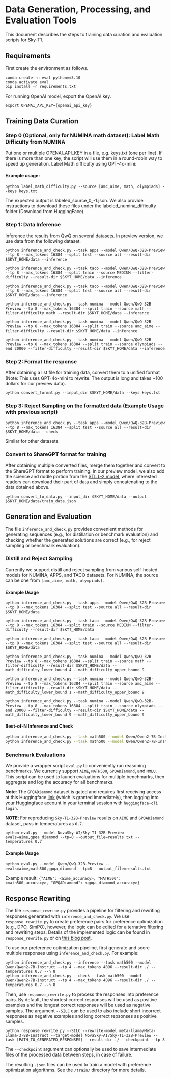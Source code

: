 # Data Generation, Processing, and Evaluation Tools
This document describes the steps to training data curation and evaluation scripts for Sky-T1. 

## Requirements 
First create the environment as follows.
```shell
conda create -n eval python==3.10
conda activate eval 
pip install -r requirements.txt
```

For running OpenAI model, export the OpenAI key. 
```shell
export OPENAI_API_KEY={openai_api_key}
```

## Training Data Curation
### Step 0 (Optional, only for NUMINA math dataset): Label Math Difficulty from NUMINA
Put one or multiple OPENAI_API_KEY in a file, e.g. keys.txt (one per line). If there is more than one key, the script will use them in a round-robin way to speed up generation. Label Math difficulty using GPT-4o-mini: 
#### Example usage: 
```
python label_math_difficulty.py --source [amc_aime, math, olympiads] --keys keys.txt
```
The expected output is labeled_source_0_-1.json. We also provide instructions to download these files under the labeled_numina_difficulty folder (Download from HuggingFace).

### Step 1: Data Inference
Inference the results from QwQ on several datasets. In preview version, we use data from the following dataset.

```shell
python inference_and_check.py --task apps --model Qwen/QwQ-32B-Preview --tp 8 --max_tokens 16384 --split test --source all --result-dir $SKYT_HOME/data --inference

python inference_and_check.py --task taco --model Qwen/QwQ-32B-Preview --tp 8 --max_tokens 16384 --split train --source MEDIUM --filter-difficulty --result-dir $SKYT_HOME/data --inference

python inference_and_check.py --task taco --model Qwen/QwQ-32B-Preview --tp 8 --max_tokens 16384 --split test --source all --result-dir $SKYT_HOME/data --inference

python inference_and_check.py --task numina --model Qwen/QwQ-32B-Preview --tp 8 --max_tokens 16384 --split train --source math --filter-difficulty math --result-dir $SKYT_HOME/data --inference

python inference_and_check.py --task numina --model Qwen/QwQ-32B-Preview --tp 8 --max_tokens 16384 --split train --source amc_aime --filter-difficulty --result-dir $SKYT_HOME/data --inference

python inference_and_check.py --task numina --model Qwen/QwQ-32B-Preview --tp 8 --max_tokens 16384 --split train --source olympiads --end 20000 --filter-difficulty --result-dir $SKYT_HOME/data --inference
```

### Step 2: Format the response
After obtaining a list file for training data, convert them to a unified format (Note: This uses GPT-4o-mini to rewrite. The output is long and takes ~100 dollars for our preview data).
```shell
python convert_format.py --input_dir $SKYT_HOME/data --keys keys.txt
```

### Step 3: Reject Sampling on the formatted data (Example Usage with previous script)
```shell 
python inference_and_check.py --task apps --model Qwen/QwQ-32B-Preview --tp 8 --max_tokens 16384 --split test --source all --result-dir $SKYT_HOME/data --check
```
Similar for other datasets.

### Convert to ShareGPT format for training
After obtaining multiple converted files, merge them together and convert to the ShareGPT format to perform training. In our preview model, we also add the science and riddle portion from the [STILL-2 model](https://arxiv.org/pdf/2412.09413), where interested readers can download their part of data and simply concatenating to the data obtained above.
```shell
python convert_to_data.py --input_dir $SKYT_HOME/data --output $SKYT_HOME/data/train_data.json
```


## Generation and Evaluation
The file `inference_and_check.py` provides convenient methods for generating sequences (e.g., for distillation or benchmark evaluation) and checking whether the generated solutions are correct (e.g., for reject sampling or benchmark evaluation).

### Distill and Reject Sampling
Currently we support distill and reject sampling from various self-hosted models for NUMINA, APPS, and TACO datasets. For NUMINA, the source can be one from `[amc_aime, math, olympiads]`.
#### Example Usage

```shell
python inference_and_check.py --task apps --model Qwen/QwQ-32B-Preview --tp 8 --max_tokens 16384 --split test --source all --result-dir $SKYT_HOME/data

python inference_and_check.py --task taco --model Qwen/QwQ-32B-Preview --tp 8 --max_tokens 16384 --split train --source MEDIUM --filter-difficulty --result-dir $SKYT_HOME/data

python inference_and_check.py --task taco --model Qwen/QwQ-32B-Preview --tp 8 --max_tokens 16384 --split test --source all --result-dir $SKYT_HOME/data

python inference_and_check.py --task numina --model Qwen/QwQ-32B-Preview --tp 8 --max_tokens 16384 --split train --source math --filter-difficulty --result-dir $SKYT_HOME/data --math_difficulty_lower_bound 4 --math_difficulty_upper_bound 9

python inference_and_check.py --task numina --model Qwen/QwQ-32B-Preview --tp 8 --max_tokens 16384 --split train --source amc_aime --filter-difficulty --result-dir $SKYT_HOME/data --math_difficulty_lower_bound 1 --math_difficulty_upper_bound 9

python inference_and_check.py --task numina --model Qwen/QwQ-32B-Preview --tp 8 --max_tokens 16384 --split train --source olympiads --end 20000 --filter-difficulty --result-dir $SKYT_HOME/data --math_difficulty_lower_bound 9 --math_difficulty_upper_bound 9
```


#### Best-of-N Inference and Check
```bash
python inference_and_check.py --task math500 --model Qwen/Qwen2-7B-Instruct --tp 4 --max_tokens 4096 --split test --result-dir ./ --inference --temperatures 0.7 --n 64
python inference_and_check.py --task math500 --model Qwen/Qwen2-7B-Instruct --tp 4 --max_tokens 4096 --split test --result-dir ./ --check --temperatures 0.7 --n 8
```

### Benchmark Evaluations
We provide a wrapper script `eval.py` to conveniently run reasoning benchmarks. We currently support `AIME`, `MATH500`, `GPQADiamond`, and `MMLU`. This script can be used to launch evaluations for multiple benchmarks, then aggregate and log the accuracy for all benchmarks. 

**Note**: The `GPQADiamond` dataset is gated and requires first receiving access at this Huggingface [link](https://huggingface.co/datasets/Idavidrein/gpqa) (which is granted immediately), then logging into your Huggingface account in your terminal session with `huggingface-cli login`. 

**NOTE**: For reproducing `Sky-T1-32B-Preview` results on `AIME` and `GPQADiamond` dataset, pass in temperatures as `0.7`. 

```shell
python eval.py --model NovaSky-AI/Sky-T1-32B-Preview --evals=aime,gpqa_diamond --tp=8 --output_file=results.txt --temperatures 0.7 
```

#### Example Usage
```shell
python eval.py --model Qwen/QwQ-32B-Preview --evals=aime,math500,gpqa_diamond --tp=8 --output_file=results.txt
```
    
Example result: `{"AIME": <aime_accuracy>, "MATH500": <math500_accuracy>, "GPQADiamond": <gpqa_diamond_accuracy>}` 

## Response Rewriting
The file `response_rewrite.py` provides a pipeline for filtering and rewriting responses generated with `inference_and_check.py`. We use `response_rewrite.py` to create preference pairs for preference optimization (e.g., DPO, SimPO), however, the logic can be edited for alternative filtering and rewriting steps. Details of the implemented logic can be found in `response_rewrite.py` or on [this blog post](https://novasky-ai.github.io/posts/reduce-overthinking).

To use our preference optimization pipeline, first generate and score multiple responses using `inference_and_check.py`. For example:

```shell
python inference_and_check.py --inference --task math500 --model Qwen/Qwen2-7B-Instruct --tp 4 --max_tokens 4096 --result-dir ./ --temperatures 0.7 --n 8
python inference_and_check.py --check --task math500 --model Qwen/Qwen2-7B-Instruct --tp 4 --max_tokens 4096 --result-dir ./ --temperatures 0.7 --n 8
```

Then, use `response_rewrite.py` to process the responses into preference pairs. By default, the shortest correct responses will be used as positive examples and the longest correct responses will be used as negative samples. The argument `--SILC` can be used to also include short incorrect responses as negative examples and long correct repsonses as positive samples.

```shell
python response_rewrite.py --SILC --rewrite-model meta-llama/Meta-Llama-3-8B-Instruct --target-model NovaSky-AI/Sky-T1-32B-Preview --task [PATH_TO_GENERATED_RESPONSES] --result-dir ./ --checkpoint --tp 8
```

The `--checkpoint` argument can optionally be used to save intermediate files of the processed data between steps, in case of failure. 

The resulting `.json` files can be used to train a model with preference optimization algorithms. See the `/train/` directory for more details. 